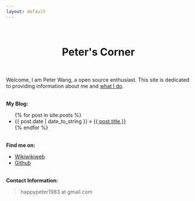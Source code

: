 ```yaml
---
layout: default
---
```

<br />
<h1 style="text-align:center">Peter's Corner</h1>
<br />

Welcome, I am Peter Wang, a open source enthusiast. This site is dedicated to providing information about me and [what I do](/work).


<p><br /><b>My Blog:</b></p>
  <ul class="posts">
    {% for post in site.posts %}
      <li><span>{{ post.date | date_to_string }}</span> &raquo; <a href="{{ post.url }}">{{ post.title }}</a></li>
    {% endfor %}
  </ul>

<p><br /><b>Find me on:</b></p>

<ul>

<li><a href="http://c2.com/cgi/wiki?PeterWang">Wikiwikiweb</a></li>

<li><a href="http://github.com/happypeter/">Github</a></li>

</ul>
<p><br /><b>Contact Information:</b></p>

<blockquote>
<p>
happypeter1983 at gmail.com
</p>
</blockquote>


